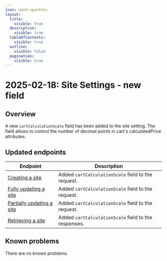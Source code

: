```yaml
---
icon: wand-sparkles
layout:
  title:
    visible: true
  description:
    visible: true
  tableOfContents:
    visible: true
  outline:
    visible: false
  pagination:
    visible: true
---
```


# 2025-02-18: Site Settings - new field

## Overview

A new `cartCalculationScale` field has been added to the site setting. The field allows to control the number of decimal points in cart's calculatedPrice attributes.

## Updated endpoints

| Endpoint                                                                                        | Description                                          |
|-------------------------------------------------------------------------------------------------|------------------------------------------------------|
| [Creating a site](https://emporix.gitbook.io/documentation-portal/api-references/api-guides-and-references/configuration/site-settings-service/api-reference/site-settings#post-site-tenant-sites)             | Added `cartCalculationScale` field to the request.   |
| [Fully updating a site](https://emporix.gitbook.io/documentation-portal/api-references/api-guides-and-references/configuration/site-settings-service/api-reference/site-settings#put-site-tenant-sites-sitecode) | Added `cartCalculationScale` field to the request.   |
| [Partially updating a site](https://emporix.gitbook.io/documentation-portal/api-references/api-guides-and-references/configuration/site-settings-service/api-reference/site-settings#patch-site-tenant-sites-sitecode)  | Added `cartCalculationScale` field to the request.   |
| [Retrieving a site](https://emporix.gitbook.io/documentation-portal/api-references/api-guides-and-references/configuration/site-settings-service/api-reference/site-settings#get-site-tenant-sites-sitecode)   | Added `cartCalculationScale` field to the responses. |

## Known problems

There are no known problems.